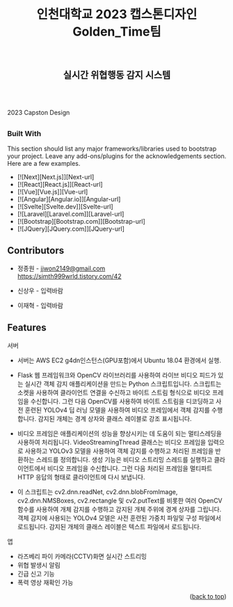 <h1 align="center"> 인천대학교 2023 캡스톤디자인 Golden_Time팀 </h1> <br>
<h2 align="center"> 실시간 위협행동 감지 시스템 </h2> <br>

<p align="center">


##
2023 Capston Design
##

### Built With

This section should list any major frameworks/libraries used to bootstrap your project. Leave any add-ons/plugins for the acknowledgements section. Here are a few examples.

* [![Next][Next.js]][Next-url]
* [![React][React.js]][React-url]
* [![Vue][Vue.js]][Vue-url]
* [![Angular][Angular.io]][Angular-url]
* [![Svelte][Svelte.dev]][Svelte-url]
* [![Laravel][Laravel.com]][Laravel-url]
* [![Bootstrap][Bootstrap.com]][Bootstrap-url]
* [![JQuery][JQuery.com]][JQuery-url]


## Contributors

* 정종원 - jjwon2149@gmail.com <br>
https://simth999wrld.tistory.com/42

* 신상우 - 입력바람
* 이재혁 - 입력바람

## Features 

서버
* 서버는 AWS EC2 g4dn인스턴스(GPU포함)에서 Ubuntu 18.04 환경에서 실행.

* Flask 웹 프레임워크와 OpenCV 라이브러리를 사용하여 라이브 비디오 피드가 있는 실시간 객체 감지 애플리케이션을 만드는 Python 스크립트입니다. 스크립트는 소켓을 사용하여 클라이언트 연결을 수신하고 바이트 스트림 형식으로 비디오 프레임을 수신합니다. 그런 다음 OpenCV를 사용하여 바이트 스트림을 디코딩하고 사전 훈련된 YOLOv4 딥 러닝 모델을 사용하여 비디오 프레임에서 객체 감지를 수행합니다. 감지된 개체는 경계 상자와 클래스 레이블로 강조 표시됩니다.

* 비디오 프레임은 애플리케이션의 성능을 향상시키는 데 도움이 되는 멀티스레딩을 사용하여 처리됩니다. VideoStreamingThread 클래스는 비디오 프레임을 입력으로 사용하고 YOLOv3 모델을 사용하여 객체 감지를 수행하고 처리된 프레임을 반환하는 스레드를 정의합니다. 생성 기능은 비디오 스트리밍 스레드를 실행하고 클라이언트에서 비디오 프레임을 수신합니다. 그런 다음 처리된 프레임을 멀티파트 HTTP 응답의 형태로 클라이언트에 다시 보냅니다.

* 이 스크립트는 cv2.dnn.readNet, cv2.dnn.blobFromImage, cv2.dnn.NMSBoxes, cv2.rectangle 및 cv2.putText를 비롯한 여러 OpenCV 함수를 사용하여 개체 감지를 수행하고 감지된 개체 주위에 경계 상자를 그립니다. 객체 감지에 사용되는 YOLOv4 모델은 사전 훈련된 가중치 파일및 구성 파일에서 로드됩니다. 감지된 개체의 클래스 레이블은 텍스트 파일에서 로드됩니다.

앱
* 라즈베리 파이 카메라(CCTV)화면 실시간 스트리밍
* 위협 발생시 알림
* 긴급 신고 기능
* 폭력 영상 재확인 가능

<p align="right">(<a href="#readme-top">back to top</a>)</p>


